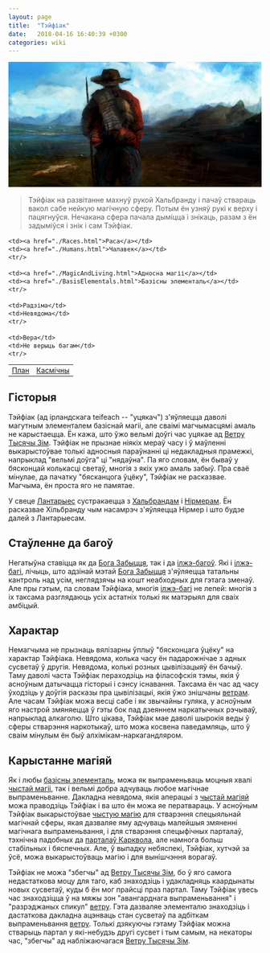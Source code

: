 ```yaml
---
layout: page
title:  "Тэйфіак"
date:   2018-04-16 16:40:39 +0300
categories: wiki
---
```

![Wandered Art by leventep from deviant art](/images/Teifeak.jpg)

<blockquote>
Тэйфіак на развітанне махнуў рукой Хальбранду і пачаў ствараць вакол сабе нейкую магічную сферу. Потым ён узняў рукі к верху і пацягнуўся. Нечакана сфера пачала дыміцца і знікаць, разам з ён задыміўся і знік і сам Тэйфіак.
</blockquote>

<table>
    <td><a href="./Plan.html">План</a></td>
    <td><a href="./CosmicPlan.html">Касмічны</a></td>
    <tr/>

    <td><a href="./Races.html">Раса</a></td>
    <td><a href="./Humans.html">Чалавек</a></td>
    <tr/>

    <td><a href="./MagicAndLiving.html">Адносна магіі</a></td>
    <td><a href="./BasisElementals.html">Базісны элементаль</a></td>
    <tr/>

    <td>Радзіма</td>
    <td>Невядома</td>
    <tr/>

    <td>Вера</td>
    <td>Не верыць багам</td>
    <tr/>
</table>

## Гісторыя
Тэйфіак (ад ірландскага teifeach -- "уцякач") з'яўляецца даволі магутным элементалем базіснай магіі, але сваімі магчымасцямі амаль не карыстаецца. Ён кажа, што ўжо вельмі доўгі час уцякае ад [Ветру Тысячы Зім][WindOf1000Winters]. Тэйфіак не прызнае ніякіх мераў часу і ў маўленні выкарыстоўвае толькі адносныя параўнанні ці недакладныя прамежкі, напрыклад "вельмі доўга" ці "нядаўна". Па яго словам, ён бываў у бясконцай колькасці светаў, многія з якіх ужо амаль забыў. Пра сваё мінулае, да пачатку "бясканцога ўцёку", Тэйфіак не расказвае. Магчыма, ён проста яго не памятае.

У свеце [Лантарыес][Lantaryjes] сустракаецца з [Хальбрандам][Chalbrand] і [Нірмерам][Nirmier]. Ён расказвае Хільбранду чым насамрэч з'яўляецца Нірмер і што будзе далей з Лантарыесам.

## Стаўленне да багоў
Негатыўна ставіцца як да [Бога Забыцця][GodOfOblivion], так і да [ілжэ-багоў][FalseGods]. Які і [ілжэ-багі][FalseGods], лічыць, што адзінай мэтай [Бога Забыцця][GodOfOblivion] з'яўляецца татальны кантроль над усім, неглядзячы на кошт неабходных для гэтага зменаў. Але пры гэтым, па словам Тэйфіака, многія [ілжэ-багі][FalseGods] не лепей: многія з іх таксама разглядаюць усіх астатніх толькі як матэрыял для сваіх амбіцый.

## Характар
Немагчыма не прызнаць вялізарны ўплыў "бясконцага ўцёку" на характар Тэйфіака. Невядома, колька часу ён падарожнічае з адных сусветаў ў другія. Невядома, колькі розных цывілізацыяў ён бачыў. Таму даволі часта Тэйфіак пераходзіць на філасофскія тэмы, якія ў асноўным датычацца гісторыі і сэнсу існавання. Таксама ён час ад часу ўходзіць у доўгія расказы пра цывілізацыі, якія ўжо знішчаны [ветрам][WindOf1000Winters]. Але часам Тэйфіак можа весці сабе і як звычайны гуляка, у асноўным яго настрой змяняецца ў гэты бок пад дзеяннем наркатычных рэчываў, напрыклад алкаголю. Што цікава, Тэйфіак мае даволі шырокія веды ў сферы стварэння наркотыкаў, што можа косвена паведамляць, што ў сваім мінулым ён быў алхімікам-наркагандляром.

## Карыстанне магіяй
Як і любы [базісны элементаль][BasisElementals], можа як выпраменьваць моцныя хвалі [чыстай магіі][PureMagic], так і вельмі добра адчуваць любое магічнае выпраменьванне. Дакладна невядома, якія аперацыі з [чыстай магіяй][PureMagic] можа праводзіць Тэйфіак і ва што ён можа яе ператвараць. У асноўным Тэйфіак выкарыстоўвае [чыстую магію][PureMagic] для стварэння спецыяльнай магічнай сферы, якая дазваляе яму адчуваць малейшыя змяненні магічнага выпраменьвання, і для стварэння спецыфічных парталаў, тэхнічна падобных да [парталаў Карквола][KarkvolPortals], але намнога больш стабільных і бяспечных. Але, ў выпадку небяспекі, Тэйфіак, хутчэй за ўсё, можа выкарыстоўваць магію і для вынішчэння ворагаў.

Тэйфіак не можа "збегчы" ад [Ветру Тысячы Зім][WindOf1000Winters], бо ў яго самога недастаткова моцу для таго, каб знаходзіць і удакладняць каардынаты новых сусветаў, куды б ён мог прайсці праз партал. Таму Тэйфіак увесь час знаходзіцца ў на мяжы зон "авангарднага выпраменьвання" і "разрэджаных спикул" [ветру][WindOf1000Winters]. Гэта дазваляе элементалю знаходзіць і дастаткова дакладна ацэнваць стан сусветаў па адбіткам выпраменьвання [ветру][WindOf1000Winters]. Толькі дзякуючы гэтаму Тэйфіак можна стварыць партал у які-небудзь другі сусвет і тым самым, на некаторы час, "збегчы" ад набліжаючагася [Ветру Тысячы Зім][WindOf1000Winters].

[WindOf1000Winters]: ./WindOf1000Winters.html
[Lantaryjes]: ./Lantaryjes.html
[Chalbrand]: ./Chaldbrand.html
[Nirmier]: ./Nirmier.html
[GodOfOblivion]: ./GodOfOblivion.html
[FalseGods]: ./FalseGods.html
[BasisElementals]: ./BasisElementals.html
[PureMagic]: ./PureMagic.html
[KarkvolPortals]: ./KarkvolPortals.html
